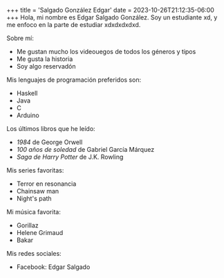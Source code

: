 +++
title = 'Salgado González Edgar'
date = 2023-10-26T21:12:35-06:00
+++
Hola, mi nombre es Edgar Salgado González. Soy un estudiante xd, y me enfoco en la parte de estudiar xdxdxdxdxd.

Sobre mí:
- Me gustan mucho los videouegos de todos los géneros y tipos
- Me gusta la historia
- Soy algo reservadón

Mis lenguajes de programación preferidos son:
- Haskell
- Java
- C
- Arduino

Los últimos libros que he leído:
- *1984* de George Orwell
- *100 años de soledad* de Gabriel García Márquez
- *Saga de Harry Potter* de J.K. Rowling

Mis series favoritas:
- Terror en resonancia
- Chainsaw man
- Night's path

Mi música favorita:
- Gorillaz
- Helene Grimaud
- Bakar

Mis redes sociales:
- Facebook: Edgar Salgado
